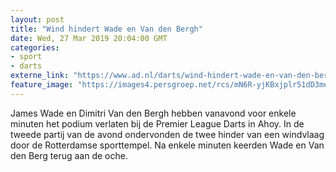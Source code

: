 ```yaml
---
layout: post
title: "Wind hindert Wade en Van den Bergh"
date: Wed, 27 Mar 2019 20:04:00 GMT
categories: 
- sport 
- darts 
externe_link: "https://www.ad.nl/darts/wind-hindert-wade-en-van-den-bergh~a4f510d1/"
feature_image: "https://images4.persgroep.net/rcs/mN6R-yjKBxjplr51dD3meoCIKVk/diocontent/66234798/_fitwidth/400/?appId=21791a8992982cd8da851550a453bd7f&quality=0.7"
---
```


James Wade en Dimitri Van den Bergh hebben vanavond voor enkele minuten het podium verlaten bij de Premier League Darts in Ahoy. In de tweede partij van de avond ondervonden de twee hinder van een windvlaag door de Rotterdamse sporttempel. Na enkele minuten keerden Wade en Van den Berg terug aan de oche.
